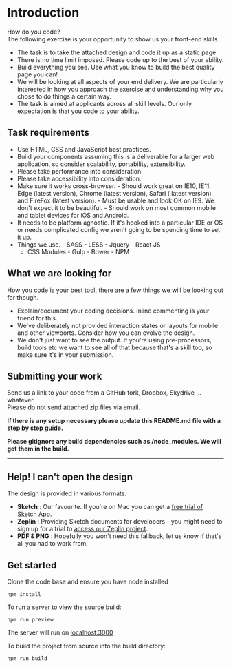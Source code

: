 # Introduction

How do you code?  
The following exercise is your opportunity to show us your front-end skills.

- The task is to take the attached design and code it up as a static page.
- There is no time limit imposed. Please code up to the best of your ability.
- Build everything you see. Use what you know to build the best quality page you can!
- We will be looking at all aspects of your end delivery. We are particularly interested in how you approach the exercise and understanding why you chose to do things a certain way.
- The task is aimed at applicants across all skill levels. Our only expectation is that you code to your ability.

## Task requirements

- Use HTML, CSS and JavaScript best practices.
- Build your components assuming this is a deliverable for a larger web application, so consider scalability, portability, extensibility.
- Please take performance into consideration.
- Please take accessibility into consideration.
- Make sure it works cross-browser. - Should work great on IE10, IE11, Edge (latest version), Chrome (latest version), Safari ( latest version) and FireFox (latest version). - Must be usable and look OK on IE9. We don't expect it to be beautiful. - Should work on most common mobile and tablet devices for iOS and Android.
- It needs to be platform agnostic. If it's hooked into a particular IDE or OS or needs complicated config we aren't going to be spending time to set it up.
- Things we use. - SASS - LESS - Jquery - React JS
  - CSS Modules - Gulp - Bower - NPM

## What we are looking for

How you code is your best tool, there are a few things we will be looking out for though.

- Explain/document your coding decisions. Inline commenting is your friend for this.
- We've deliberately not provided interaction states or layouts for mobile and other viewports. Consider how you can evolve the design.
- We don't just want to see the output. If you're using pre-processors, build tools etc we want to see all of that because that's a skill too, so make sure it's in your submission.

## Submitting your work

Send us a link to your code from a GitHub fork, Dropbox, Skydrive ... whatever.  
Please do not send attached zip files via email.

**If there is any setup necessary please update this README.md file with a step by step guide.**

**Please gitignore any build dependencies such as /node_modules. We will get them in the build.**

---

## Help! I can't open the design

The design is provided in various formats.

- **Sketch** : Our favourite. If you're on Mac you can get a [free trial of Sketch App](https://www.sketchapp.com/).
- **Zeplin** : Providing Sketch documents for developers - you might need to sign up for a trial to [access our Zeplin project](http://zpl.io/OrAI).
- **PDF & PNG** : Hopefully you won't need this fallback, let us know if that's all you had to work from.

## Get started

Clone the code base and ensure you have node installed

```
npm install
```

To run a server to view the source build:

```
npm run preview
```

The server will run on [localhost:3000](http://localhost:3000)

To build the project from source into the build directory:

```
npm run build
```
